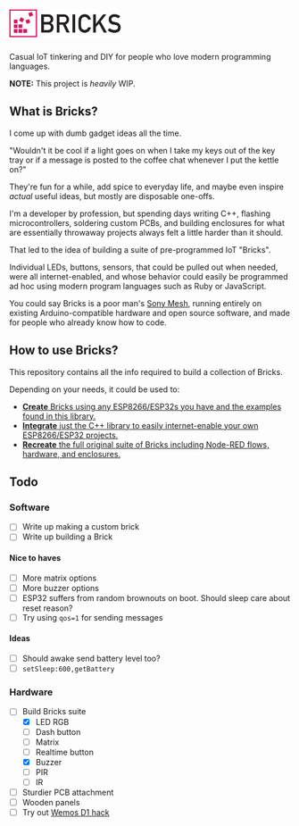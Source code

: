 <h1><img src=docs/logo.svg height=50 alt=Bricks></h1>

Casual IoT tinkering and DIY for people who love modern programming languages.

**NOTE:** This project is _heavily_ WIP.

## What is Bricks?

I come up with dumb gadget ideas all the time.

"Wouldn't it be cool if a light goes on when I take my keys out of the
key tray or if a message is posted to the coffee chat whenever I put the
kettle on?"

They're fun for a while, add spice to everyday life, and maybe even
inspire _actual_ useful ideas, but mostly are disposable one-offs.

I'm a developer by profession, but spending days writing C++, flashing
microcontrollers, soldering custom PCBs, and building enclosures for
what are essentially throwaway projects always felt a little harder than it should.

That led to the idea of building a suite of pre-programmed IoT "Bricks".

Individual LEDs, buttons, sensors, that could be pulled out when needed, were all internet-enabled,
and whose behavior could easily be programmed ad hoc using modern program
languages such as Ruby or JavaScript.

You could say Bricks is a poor man's [Sony Mesh](https://meshprj.com/),
running entirely on existing Arduino-compatible hardware and open source software,
and made for people who already know how to code.

## How to use Bricks?

This repository contains all the info required to build a collection of Bricks.

Depending on your needs, it could be used to:

- [**Create** Bricks using any ESP8266/ESP32s you have and the examples found in this library.](docs/create.md)
- [**Integrate** just the C++ library to easily internet-enable your own ESP8266/ESP32 projects.](docs/integrate.md)
- [**Recreate** the full original suite of Bricks including Node-RED flows, hardware, and enclosures.](docs/recreate.md)

## Todo

### Software

- [ ] Write up making a custom brick
- [ ] Write up building a Brick

#### Nice to haves
- [ ] More matrix options
- [ ] More buzzer options
- [ ] ESP32 suffers from random brownouts on boot. Should sleep care about reset reason?
- [ ] Try using `qos=1` for sending messages

#### Ideas
- [ ] Should awake send battery level too?
- [ ] `setSleep:600,getBattery`

### Hardware

- [ ] Build Bricks suite
  - [x] LED RGB
  - [ ] Dash button
  - [ ] Matrix
  - [ ] Realtime button
  - [x] Buzzer
  - [ ] PIR
  - [ ] IR
- [ ] Sturdier PCB attachment
- [ ] Wooden panels
- [ ] Try out [Wemos D1 hack](https://www.youtube.com/watch?v=rfPwOtoGO4E)
